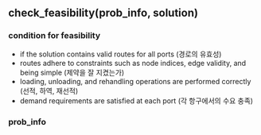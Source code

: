 ## check_feasibility(prob_info, solution)
### condition for feasibility
- if the solution contains valid routes for all ports (경로의 유효성)
- routes adhere to constraints such as node indices, edge validity, and being simple (제약을 잘 지켰는가)
- loading, unloading, and rehandling operations are performed correctly (선적, 하역, 재선적)
- demand requirements are satisfied at each port (각 항구에서의 수요 충족)

### prob_info
